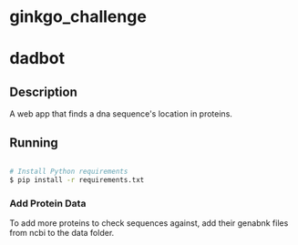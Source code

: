# ginkgo_challenge

# dadbot

## Description

A web app that finds a dna sequence's location in proteins.

## Running

```bash

# Install Python requirements
$ pip install -r requirements.txt
```
### Add Protein Data
To add more proteins to check sequences against, add their genabnk files from ncbi to the data folder.
